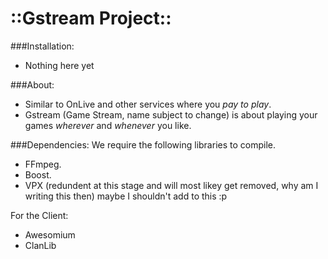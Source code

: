 ::Gstream Project::
====================

###Installation:
*	Nothing here yet
	
###About:
* 	Similar to OnLive and other services where you *pay to play*.
* 	Gstream (Game Stream, name subject to change) is about playing your games *wherever* and *whenever* you like.

###Dependencies:
We require the following libraries to compile.
* 	FFmpeg.
* 	Boost.
* 	VPX (redundent at this stage and will most likey get removed, why am I writing this then) maybe I shouldn't add to this :p

For the Client:
* Awesomium
* ClanLib